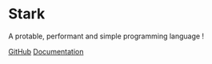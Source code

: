 # Stark
A protable, performant and simple programming language !

[GitHub](https://github.com/zippy1978/stark/)
[Documentation](README)